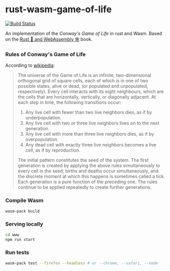 # rust-wasm-game-of-life

[![Build Status](https://travis-ci.org/imcatta/rust-wasm-game-of-life.svg?branch=master)](https://travis-ci.org/imcatta/rust-wasm-game-of-life)

An implementation of the _Conway's Game of Life_ in rust and Wasm. 
Based on the [Rust 🦀 and WebAssembly 🕸](https://rustwasm.github.io/book/) book.

### Rules of Conway's Game of Life
According to [wikipedia](https://en.wikipedia.org/wiki/Conway%27s_Game_of_Life#Rules):

> The universe of the Game of Life is an infinite, two-dimensional orthogonal grid of square cells, each of which is in one of two possible states, alive or dead, (or populated and unpopulated, respectively).
> Every cell interacts with its eight neighbours, which are the cells that are horizontally, vertically, or diagonally adjacent. At each step in time, the following transitions occur:
>  
> 1. Any live cell with fewer than two live neighbors dies, as if by underpopulation.
> 2. Any live cell with two or three live neighbors lives on to the next generation.
> 3. Any live cell with more than three live neighbors dies, as if by overpopulation.
> 4. Any dead cell with exactly three live neighbors becomes a live cell, as if by reproduction.
> 
> The initial pattern constitutes the seed of the system. The first generation is created by applying the above rules simultaneously to every cell in the seed; births and deaths occur simultaneously, 
> and the discrete moment at which this happens is sometimes called a tick. Each generation is a pure function of the preceding one. The rules continue to be applied repeatedly to create further generations.




### Compile Wasm
```bash
wasm-pack build
```

### Serving locally
```bash
cd www
npm run start
```

### Run tests
```bash
wasm-pack test --firefox --headless # or --chrome, --safari, --node
```